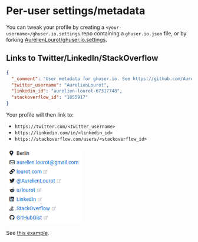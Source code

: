 # Per-user settings/metadata

You can tweak your profile by creating a `<your-username>/ghuser.io.settings` repo containing a
`ghuser.io.json` file, or by forking
[AurelienLourot/ghuser.io.settings](https://github.com/AurelienLourot/ghuser.io.settings).

## Links to Twitter/LinkedIn/StackOverflow

```json
{
  "_comment": "User metadata for ghuser.io. See https://github.com/AurelienLourot/ghuser.io/blob/master/docs/user-settings.md",
  "twitter_username": "AurelienLourot",
  "linkedin_id": "aurelien-lourot-67317748",
  "stackoverflow_id": "1855917"
}
```

Your profile will then link to:

* `https://twitter.com/<twitter_username>`
* `https://linkedin.com/in/<linkedin_id>`
* `https://stackoverflow.com/users/<stackoverflow_id>`

![screenshot](user-settings.png)

See [this example](https://github.com/AurelienLourot/ghuser.io.settings/ghuser.io.json).

